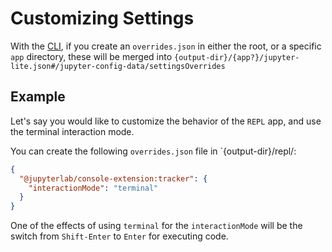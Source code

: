# Customizing Settings

With the [CLI](../../reference/cli.ipynb), if you create an `overrides.json` in either
the root, or a specific `app` directory, these will be merged into
`{output-dir}/{app?}/jupyter-lite.json#/jupyter-config-data/settingsOverrides`

## Example

Let's say you would like to customize the behavior of the `REPL` app, and use the
terminal interaction mode.

You can create the following `overrides.json` file in
`{output-dir}/repl/:

```json
{
  "@jupyterlab/console-extension:tracker": {
    "interactionMode": "terminal"
  }
}
```

One of the effects of using `terminal` for the `interactionMode` will be the switch from
`Shift-Enter` to `Enter` for executing code.

